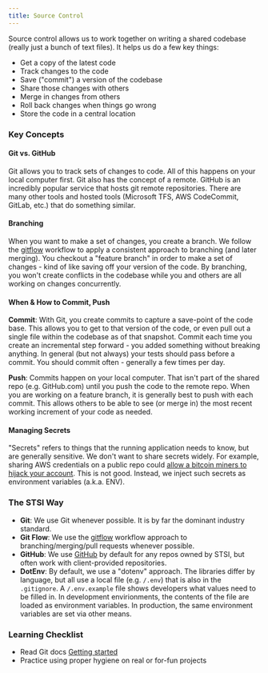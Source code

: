 ```yaml
---
title: Source Control
---
```


Source control allows us to work together on writing a shared codebase (really just a bunch of text files). It helps us do a few key things:

 * Get a copy of the latest code
 * Track changes to the code
 * Save ("commit") a version of the codebase
 * Share those changes with others
 * Merge in changes from others
 * Roll back changes when things go wrong
 * Store the code in a central location


### Key Concepts

#### Git vs. GitHub

Git allows you to track sets of changes to code. All of this happens on your local computer first. Git also has the concept of a remote. GitHub is an incredibly popular service that hosts git remote repositories. There are many other tools and hosted tools (Microsoft TFS, AWS CodeCommit, GitLab, etc.) that do something similar.

#### Branching

When you want to make a set of changes, you create a branch. We follow the [gitflow](https://www.atlassian.com/git/tutorials/comparing-workflows/gitflow-workflow) workflow to apply a consistent approach to branching (and later merging). You checkout a "feature branch" in order to make a set of changes - kind of like saving off your version of the code. By branching, you won't create conflicts in the codebase while you and others are all working on changes concurrently. 

#### When & How to Commit, Push

**Commit**: With Git, you create commits to capture a save-point of the code base. This allows you to get to that version of the code, or even pull out a single file within the codebase as of that snapshot. Commit each time you create an incremental step forward - you added something without breaking anything. In general (but not always) your tests should pass before a commit. You should commit often - generally a few times per day.

**Push**: Commits happen on your local computer. That isn't part of the shared repo (e.g. GitHub.com) until you push the code to the remote repo. When you are working on a feature branch, it is generally best to push with each commit. This allows others to be able to see (or merge in) the most recent working increment of your code as needed.


#### Managing Secrets

"Secrets" refers to things that the running application needs to know, but are generally sensitive. We don't want to share secrets widely. For example, sharing AWS credentials on a public repo could [allow a bitcoin miners to hijack your account](https://readwrite.com/2014/04/15/amazon-web-services-hack-bitcoin-miners-github/). This is not good. Instead, we inject such secrets as environment variables (a.k.a. ENV).

### The STSI Way

 * **Git**: We use Git whenever possible. It is by far the dominant industry standard.
 * **Git Flow**: We use the [gitflow](https://www.atlassian.com/git/tutorials/comparing-workflows/gitflow-workflow) workflow approach to branching/merging/pull requests whenever possible.
 * **GitHub**: We use [GitHub](https://github.com/STSILABS/) by default for any repos owned by STSI, but often work with client-provided repositories.
 * **DotEnv**: By default, we use a "dotenv" approach. The libraries differ by language, but all use a local file (e.g. `/.env`) that is also in the `.gitignore`. A `/.env.example` file shows developers what values need to be filled in. In development envirionments, the contents of the file are loaded as environment variables. In production, the same environment variables are set via other means.
 
 ### Learning Checklist
 
  * Read Git docs [Getting started](https://git-scm.com/book/en/v1/Getting-Started) 
  * Practice using proper hygiene on real or for-fun projects
